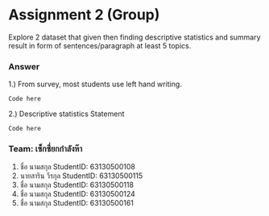# Assignment 2 (Group)
Explore 2 dataset that given then finding descriptive statistics and summary result in form of sentences/paragraph at least 5 topics.

### Answer

1.) From survey, most students use left hand writing.
```{R}
Code here
```

2.) Descriptive statistics Statement
```{R}
Code here
```


### Team: เซ็กซี่ยกกำลังห๊า

1. ชื่อ นามสกุล     StudentID: 63130500108
2. นายสาริน วีรกุล     StudentID: 63130500115
3. ชื่อ นามสกุล     StudentID: 63130500118
4. ชื่อ นามสกุล     StudentID: 63130500124
5. ชื่อ นามสกุล     StudentID: 63130500161

